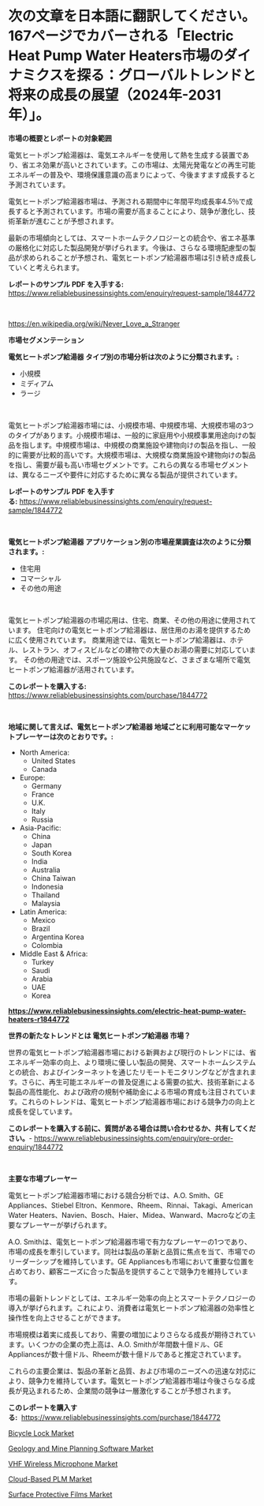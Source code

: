 <p><h1>次の文章を日本語に翻訳してください。167ページでカバーされる「Electric Heat Pump Water Heaters市場のダイナミクスを探る：グローバルトレンドと将来の成長の展望（2024年-2031年）」。</h1></p><p><strong>市場の概要とレポートの対象範囲</strong></p>
<p><p>電気ヒートポンプ給湯器は、電気エネルギーを使用して熱を生成する装置であり、省エネ効果が高いとされています。この市場は、太陽光発電などの再生可能エネルギーの普及や、環境保護意識の高まりによって、今後ますます成長すると予測されています。</p><p>電気ヒートポンプ給湯器市場は、予測される期間中に年間平均成長率4.5％で成長すると予測されています。市場の需要が高まることにより、競争が激化し、技術革新が進むことが予想されます。</p><p>最新の市場傾向としては、スマートホームテクノロジーとの統合や、省エネ基準の厳格化に対応した製品開発が挙げられます。今後は、さらなる環境配慮型の製品が求められることが予想され、電気ヒートポンプ給湯器市場は引き続き成長していくと考えられます。</p></p>
<p><strong>レポートのサンプル PDF を入手する:</strong> <a href="https://www.reliablebusinessinsights.com/enquiry/request-sample/1844772">https://www.reliablebusinessinsights.com/enquiry/request-sample/1844772</a></p>
<p>&nbsp;</p>
<p><a href="https://en.wikipedia.org/wiki/Never_Love_a_Stranger">https://en.wikipedia.org/wiki/Never_Love_a_Stranger</a></p>
<p><strong>市場セグメンテーション</strong></p>
<p><strong>電気ヒートポンプ給湯器 タイプ別の市場分析は次のように分類されます。:</strong></p>
<p><ul><li>小規模</li><li>ミディアム</li><li>ラージ</li></ul></p>
<p>&nbsp;</p>
<p><p>電気ヒートポンプ給湯器市場には、小規模市場、中規模市場、大規模市場の3つのタイプがあります。小規模市場は、一般的に家庭用や小規模事業用途向けの製品を指します。中規模市場は、中規模の商業施設や建物向けの製品を指し、一般的に需要が比較的高いです。大規模市場は、大規模な商業施設や建物向けの製品を指し、需要が最も高い市場セグメントです。これらの異なる市場セグメントは、異なるニーズや要件に対応するために異なる製品が提供されています。</p></p>
<p><strong>レポートのサンプル PDF を入手する:</strong>&nbsp;<a href="https://www.reliablebusinessinsights.com/enquiry/request-sample/1844772">https://www.reliablebusinessinsights.com/enquiry/request-sample/1844772</a></p>
<p>&nbsp;</p>
<p><strong> 電気ヒートポンプ給湯器 アプリケーション別の市場産業調査は次のように分類されます。:</strong></p>
<p><ul><li>住宅用</li><li>コマーシャル</li><li>その他の用途</li></ul></p>
<p>&nbsp;</p>
<p><p>電気ヒートポンプ給湯器の市場応用は、住宅、商業、その他の用途に使用されています。 住宅向けの電気ヒートポンプ給湯器は、居住用のお湯を提供するために広く使用されています。 商業用途では、電気ヒートポンプ給湯器は、ホテル、レストラン、オフィスビルなどの建物での大量のお湯の需要に対応しています。 その他の用途では、スポーツ施設や公共施設など、さまざまな場所で電気ヒートポンプ給湯器が活用されています。</p></p>
<p><strong>このレポートを購入する:</strong>&nbsp; <a href="https://www.reliablebusinessinsights.com/purchase/1844772">https://www.reliablebusinessinsights.com/purchase/1844772</a></p>
<p>&nbsp;</p>
<p><strong>地域に関して言えば、電気ヒートポンプ給湯器 地域ごとに利用可能なマーケットプレーヤーは次のとおりです。:</strong></p>
<p><ul>
    <li>
        North America:
        <ul>
            <li>United States</li>
            <li>Canada</li>
        </ul>
    </li>
    <li>
        Europe:
        <ul>
            <li>Germany</li>
            <li>France</li>
            <li>U.K.</li>
            <li>Italy</li>
            <li>Russia</li>
        </ul>
    </li>
    <li>
        Asia-Pacific:
        <ul>
            <li>China</li>
            <li>Japan</li>
            <li>South Korea</li>
            <li>India</li>
            <li>Australia</li>
            <li>China Taiwan</li>
            <li>Indonesia</li>
            <li>Thailand</li>
            <li>Malaysia</li>
        </ul>
    </li>
    <li>
        Latin America:
        <ul>
            <li>Mexico</li>
            <li>Brazil</li>
            <li>Argentina Korea</li>
            <li>Colombia</li>
        </ul>
    </li>
    <li>
        Middle East & Africa:
        <ul>
            <li>Turkey</li>
            <li>Saudi</li>
            <li>Arabia</li>
            <li>UAE</li>
            <li>Korea</li>
        </ul>
    </li>
    </ul></p>
<p><strong><a href="https://www.reliablebusinessinsights.com/electric-heat-pump-water-heaters-r1844772">https://www.reliablebusinessinsights.com/electric-heat-pump-water-heaters-r1844772</a></strong>&nbsp;</p>
<p><strong>世界の新たなトレンドとは 電気ヒートポンプ給湯器 市場？</strong></p>
<p><p>世界の電気ヒートポンプ給湯器市場における新興および現行のトレンドには、省エネルギー効率の向上、より環境に優しい製品の開発、スマートホームシステムとの統合、およびインターネットを通じたリモートモニタリングなどが含まれます。さらに、再生可能エネルギーの普及促進による需要の拡大、技術革新による製品の高性能化、および政府の規制や補助金による市場の育成も注目されています。これらのトレンドは、電気ヒートポンプ給湯器市場における競争力の向上と成長を促しています。</p></p>
<p><strong>このレポートを購入する前に、質問がある場合は問い合わせるか、共有してください。</strong>- <a href="https://www.reliablebusinessinsights.com/enquiry/pre-order-enquiry/1844772">https://www.reliablebusinessinsights.com/enquiry/pre-order-enquiry/1844772</a></p>
<p>&nbsp;</p>
<p><strong>主要な市場プレーヤー</strong></p>
<p><p>電気ヒートポンプ給湯器市場における競合分析では、A.O. Smith、GE Appliances、Stiebel Eltron、Kenmore、Rheem、Rinnai、Takagi、American Water Heaters、Navien、Bosch、Haier、Midea、Wanward、Macroなどの主要なプレーヤーが挙げられます。</p><p>A.O. Smithは、電気ヒートポンプ給湯器市場で有力なプレーヤーの1つであり、市場の成長を牽引しています。同社は製品の革新と品質に焦点を当て、市場でのリーダーシップを維持しています。GE Appliancesも市場において重要な位置を占めており、顧客ニーズに合った製品を提供することで競争力を維持しています。</p><p>市場の最新トレンドとしては、エネルギー効率の向上とスマートテクノロジーの導入が挙げられます。これにより、消費者は電気ヒートポンプ給湯器の効率性と操作性を向上させることができます。</p><p>市場規模は着実に成長しており、需要の増加によりさらなる成長が期待されています。いくつかの企業の売上高は、A.O. Smithが年間数十億ドル、GE Appliancesが数十億ドル、Rheemが数十億ドルであると推定されています。</p><p>これらの主要企業は、製品の革新と品質、および市場のニーズへの迅速な対応により、競争力を維持しています。電気ヒートポンプ給湯器市場は今後さらなる成長が見込まれるため、企業間の競争は一層激化することが予想されます。</p></p>
<p><strong>このレポートを購入する:</strong>&nbsp;&nbsp;<a href="https://www.reliablebusinessinsights.com/purchase/1844772">https://www.reliablebusinessinsights.com/purchase/1844772</a></p>
<p><p><a href="https://medium.com/@carlahoustonh51/bicycle-lock-industry-analysis-report-its-market-size-growing-with-a-cagr-of-4-5-54f9986b4621">Bicycle Lock Market</a></p><p><a href="https://github.com/JewelMohr52/Market-Research-Report-List-1/blob/main/geology-and-mine-planning-software-market.md">Geology and Mine Planning Software Market</a></p><p><a href="https://medium.com/@max.sanderson5645/an-in-depth-analysis-of-the-global-vhf-wireless-microphone-market-scope-and-its-rapid-growing-14-8-05b321abfea5">VHF Wireless Microphone Market</a></p><p><a href="https://github.com/goldilocks06/Market-Research-Report-List-1/blob/main/cloud-based-plm-market.md">Cloud-Based PLM Market</a></p><p><a href="https://www.linkedin.com/pulse/surface-protective-films-market-outlook-forecast-from-2024-5jk2e">Surface Protective Films Market</a></p></p>